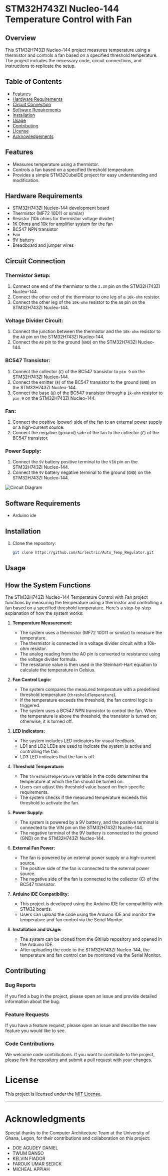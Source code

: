 # STM32H743ZI Nucleo-144 Temperature Control with Fan

## Overview

This STM32H743ZI Nucleo-144 project measures temperature using a thermistor and controls a fan based on a specified threshold temperature. The project includes the necessary code, circuit connections, and instructions to replicate the setup.

## Table of Contents

- [Features](#features)
- [Hardware Requirements](#hardware-requirements)
- [Circuit Connection](#circuit-connection)
- [Software Requirements](#software-requirements)
- [Installation](#installation)
- [Usage](#usage)
- [Contributing](#contributing)
- [License](#license)
- [Acknowledgements](#acknowledgements)

## Features

- Measures temperature using a thermistor.
- Controls a fan based on a specified threshold temperature.
- Provides a simple STM32CubeIDE project for easy understanding and modification.

## Hardware Requirements

- STM32H743ZI Nucleo-144 development board
- Thermistor (MF72 10D11 or similar)
- Resistor (10k ohms for thermistor voltage divider)
- 1K Ohms and 10k for amplifier system for the fan
- BC547 NPN transistor
- Fan
- 9V battery
- Breadboard and jumper wires

## Circuit Connection

### Thermistor Setup:

1. Connect one end of the thermistor to the `3.3V` pin on the STM32H743ZI Nucleo-144.
2. Connect the other end of the thermistor to one leg of a `10k-ohm` resistor.
3. Connect the other leg of the `10k-ohm` resistor to the `A0` pin on the STM32H743ZI Nucleo-144.

### Voltage Divider Circuit:

1. Connect the junction between the thermistor and the `10k-ohm` resistor to the `A0` pin on the STM32H743ZI Nucleo-144.
2. Connect the `A0` pin to the ground (`GND`) on the STM32H743ZI Nucleo-144.

### BC547 Transistor:

1. Connect the collector (`C`) of the BC547 transistor to `pin 9` on the STM32H743ZI Nucleo-144.
2. Connect the emitter (`E`) of the BC547 transistor to the ground (`GND`) on the STM32H743ZI Nucleo-144.
3. Connect the base (`B`) of the BC547 transistor through a `1k-ohm` resistor to `pin 9` on the STM32H743ZI Nucleo-144.

### Fan:

1. Connect the positive (power) side of the fan to an external power supply or a high-current source.
2. Connect the negative (ground) side of the fan to the collector (`C`) of the BC547 transistor.

### Power Supply:

1. Connect the `9V` battery positive terminal to the `VIN` pin on the STM32H743ZI Nucleo-144.
2. Connect the `9V` battery negative terminal to the ground (`GND`) on the STM32H743ZI Nucleo-144.

![Circuit Diagram](/images/circuit_diagram.png)

## Software Requirements

- Arduino ide

## Installation

1. Clone the repository:

   ```bash
   git clone https://github.com/Airlectric/Auto_Temp_Regulator.git


## Usage
## How the System Functions

The STM32H743ZI Nucleo-144 Temperature Control with Fan project functions by measuring the temperature using a thermistor and controlling a fan based on a specified threshold temperature. Here's a step-by-step explanation of how the system works:

1. **Temperature Measurement:**
   - The system uses a thermistor (MF72 10D11 or similar) to measure the temperature.
   - The thermistor is connected in a voltage divider circuit with a 10k-ohm resistor.
   - The analog reading from the A0 pin is converted to resistance using the voltage divider formula.
   - The resistance value is then used in the Steinhart-Hart equation to calculate the temperature in Celsius.

2. **Fan Control Logic:**
   - The system compares the measured temperature with a predefined threshold temperature (`thresholdTemperature`).
   - If the temperature exceeds the threshold, the fan control logic is triggered.
   - The system uses a BC547 NPN transistor to control the fan. When the temperature is above the threshold, the transistor is turned on; otherwise, it is turned off.

3. **LED Indicators:**
   - The system includes LED indicators for visual feedback.
   - LD1 and LD2 LEDs are used to indicate the system is active and controlling the fan.
   - LD3 LED indicates that the fan is off.

4. **Threshold Temperature:**
   - The `thresholdTemperature` variable in the code determines the temperature at which the fan should be turned on.
   - Users can adjust this threshold value based on their specific requirements.
   - The system checks if the measured temperature exceeds this threshold to activate the fan.

5. **Power Supply:**
   - The system is powered by a 9V battery, and the positive terminal is connected to the VIN pin on the STM32H743ZI Nucleo-144.
   - The negative terminal of the 9V battery is connected to the ground (GND) on the STM32H743ZI Nucleo-144.

6. **External Fan Power:**
   - The fan is powered by an external power supply or a high-current source.
   - The positive side of the fan is connected to the external power source.
   - The negative side of the fan is connected to the collector (C) of the BC547 transistor.

7. **Arduino IDE Compatibility:**
   - This project is developed using the Arduino IDE for compatibility with STM32 boards.
   - Users can upload the code using the Arduino IDE and monitor the temperature and fan control via the Serial Monitor.

8. **Installation and Usage:**
   - The system can be cloned from the GitHub repository and opened in the Arduino IDE.
   - After uploading the code to the STM32H743ZI Nucleo-144, the temperature and fan control can be monitored via the Serial Monitor.


## Contributing

### Bug Reports

If you find a bug in the project, please open an issue and provide detailed information about the bug.

### Feature Requests

If you have a feature request, please open an issue and describe the new feature you would like to see.

### Code Contributions

We welcome code contributions. If you want to contribute to the project, please fork the repository and submit a pull request with your changes.

# License

This project is licensed under the [MIT License](LICENSE).

---

# Acknowledgments

Special thanks to the Computer Architecture Team at the University of Ghana, Legon, for their contributions and collaboration on this project:

- DOE AGUDEY DANIEL
- TWUM DANSO
- KELVIN FIADOR
- FAROUK UMAR SEDICK
- MICHEAL APPIAH

